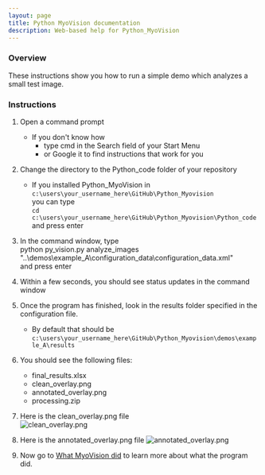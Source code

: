 ```yaml
---
layout: page
title: Python MyoVision documentation
description: Web-based help for Python_MyoVision
---
```


### Overview

These instructions show you how to run a simple demo which analyzes a small test image.

### Instructions

1. Open a command prompt
   + If you don't know how
     + type cmd in the Search field of your Start Menu
     + or Google it to find instructions that work for you

1. Change the directory to the Python_code folder of your repository
   + If you installed Python_MyoVision in `c:\users\your_username_here\GitHub\Python_Myovision`  
you can type  
`cd c:\users\your_username_here\GitHub\Python_Myovision\Python_code`  
and press enter

1. In the command window, type  
python py_vision.py analyze_images "..\demos\example_A\configuration_data\configuration_data.xml"  
and press enter

1. Within a few seconds, you should see status updates in the command window

1. Once the program has finished, look in the results folder specified in the configuration file.
   + By default that should be  
`c:\users\your_username_here\GitHub\Python_Myovision\demos\example_A\results`  

1. You should see the following files:
   + final_results.xlsx
   + clean_overlay.png
   + annotated_overlay.png
   + processing.zip

1. Here is the clean_overlay.png file  
![clean_overlay.png](clean_overlay.png)

1. Here is the annotated_overlay.png file
![annotated_overlay.png](annotated_overlay.png)

1. Now go to [What MyoVision did](what-myovision-did.html) to learn more about what the program did.

